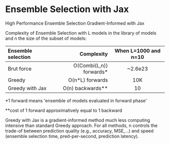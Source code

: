 # Ensemble Selection with Jax
High Performance Ensemble Selection Gradient-Informed with Jax

Complexity of Ensemble Selection with L models in the library of models and n the size of the subset of models:

Ensemble selection | Complexity | When L=1000 and n=10
| :--- | ---: | :---:
Brut force  | O(Combi(L,n)) forwards* | ~2.6e23
Greedy  | O(n*L) forwards | 10K
Greedy with Jax  | O(n) backwards** | 10

*1 forward means 'ensemble of models evaluated in forward phase'

**cost of 1 forward approximatively equal to 1 backward

Greedy with Jax is a gradient-informed method much less computing intensive than standard Greedy approach. For all methods, n controls the trade-of between prediction quality (e.g., accuracy, MSE,...) and speed (ensemble selection time, pred-per-second, prediction latency).
